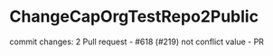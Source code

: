 # ChangeCapOrgTestRepo2Public

commit changes: 2
Pull request - #618 (#219)
not conflict value - PR 
